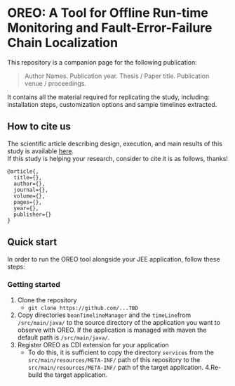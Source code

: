 # OREO: A Tool for Offline Run-time Monitoring and Fault-Error-Failure Chain Localization

This repository is a companion page for the following publication:
> Author Names. Publication year. Thesis / Paper title. Publication venue / proceedings.

It contains all the material required for replicating the study, including: 
installation steps, customization options and sample timelines extracted.

## How to cite us
The scientific article describing design, execution, and main results of this study is available [here](https://www.google.com).<br> 
If this study is helping your research, consider to cite it is as follows, thanks!

```
@article{,
  title={},
  author={},
  journal={},
  volume={},
  pages={},
  year={},
  publisher={}
}
```

## Quick start
In order to run the OREO tool alongside your JEE application, follow these steps:

### Getting started

1. Clone the repository 
   - `git clone https://github.com/...TBD`
2. Copy directories `beanTimelineManager` and the `timeLine`from `/src/main/java/` to the source directory of the application you want to observe with OREO. 
If the application is managed with maven the default path is  `/src/main/java/`.
3. Register OREO as CDI extension for your application
    - To do this, it is sufficient to copy the directory `services` from the `src/main/resources/META-INF/` path of this repository to the `src/main/resources/META-INF/` path of the target application.
4.Re-build the target application.
